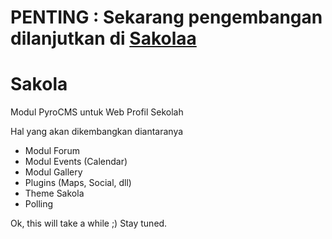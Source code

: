 # PENTING : Sekarang pengembangan dilanjutkan di [Sakolaa](http://github.com/sakolaa)

Sakola
======

Modul PyroCMS untuk Web Profil Sekolah

Hal yang akan dikembangkan diantaranya

* Modul Forum
* Modul Events (Calendar)
* Modul Gallery
* Plugins (Maps, Social, dll)
* Theme Sakola
* Polling

Ok, this will take a while ;)
Stay tuned.

